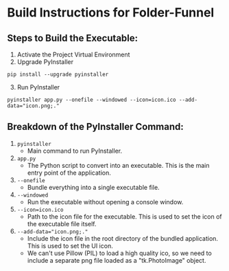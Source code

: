 # Build Instructions for Folder-Funnel

## Steps to Build the Executable:

1. Activate the Project Virtual Environment
2. Upgrade PyInstaller
```
pip install --upgrade pyinstaller
```
3. Run PyInstaller
```
pyinstaller app.py --onefile --windowed --icon=icon.ico --add-data="icon.png;."
```

## Breakdown of the PyInstaller Command:

1. `pyinstaller`
   - Main command to run PyInstaller.
2. `app.py`
   - The Python script to convert into an executable. This is the main entry point of the application.
3. `--onefile`
   - Bundle everything into a single executable file.
4. `--windowed`
   - Run the executable without opening a console window.
5. `--icon=icon.ico`
   - Path to the icon file for the executable. This is used to set the icon of the executable file itself.
6. `--add-data="icon.png;."`
   - Include the icon file in the root directory of the bundled application. This is used to set the UI icon.
   - We can't use Pillow (PIL) to load a high quality ico, so we need to include a separate png file loaded as a "tk.PhotoImage" object.